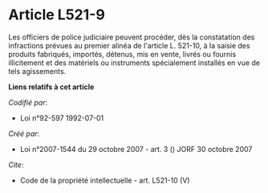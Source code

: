 # Article L521-9

Les officiers de police judiciaire peuvent procéder, dès la constatation des infractions prévues au premier alinéa de
l'article L. 521-10, à la saisie des produits fabriqués, importés, détenus, mis en vente, livrés ou fournis illicitement et
des matériels ou instruments spécialement installés en vue de tels agissements.

**Liens relatifs à cet article**

_Codifié par_:

  - Loi n°92-597 1992-07-01

_Créé par_:

  - Loi n°2007-1544 du 29 octobre 2007 - art. 3 () JORF 30 octobre 2007

_Cite_:

  - Code de la propriété intellectuelle - art. L521-10 (V)
